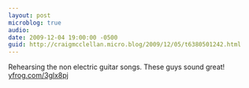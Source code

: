 ```yaml
---
layout: post
microblog: true
audio: 
date: 2009-12-04 19:00:00 -0500
guid: http://craigmcclellan.micro.blog/2009/12/05/t6380501242.html
---
```

Rehearsing the non electric guitar songs. These guys sound great! [yfrog.com/3glx8pj](http://yfrog.com/3glx8pj)
